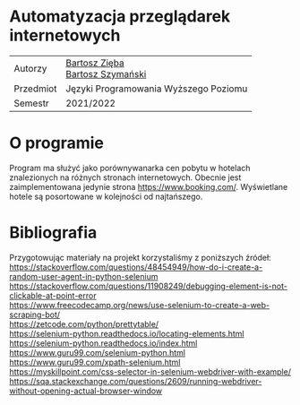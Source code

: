 # Automatyzacja przeglądarek internetowych
|    |      |
| --- | --- | 
|Autorzy | [Bartosz Zięba](https://github.com/bobusbogdan)  <br/>[Bartosz Szymański](https://github.com/szymanskji)
|Przedmiot| Języki Programowania Wyższego Poziomu 
|Semestr| 2021/2022   
# O programie
Program ma służyć jako porównywanarka cen pobytu w hotelach znalezionych na różnych stronach internetowych. Obecnie jest zaimplementowana jedynie strona https://www.booking.com/. Wyświetlane hotele są posortowane w kolejności od najtańszego. 
# Bibliografia
Przygotowując materiały na projekt korzystaliśmy z poniższych źródeł:</br>
https://stackoverflow.com/questions/48454949/how-do-i-create-a-random-user-agent-in-python-selenium \
https://stackoverflow.com/questions/11908249/debugging-element-is-not-clickable-at-point-error \
https://www.freecodecamp.org/news/use-selenium-to-create-a-web-scraping-bot/ \
https://zetcode.com/python/prettytable/ \
https://selenium-python.readthedocs.io/locating-elements.html \
https://selenium-python.readthedocs.io/index.html \
https://www.guru99.com/selenium-python.html \
https://www.guru99.com/xpath-selenium.html \
https://myskillpoint.com/css-selector-in-selenium-webdriver-with-example/ \
https://sqa.stackexchange.com/questions/2609/running-webdriver-without-opening-actual-browser-window
